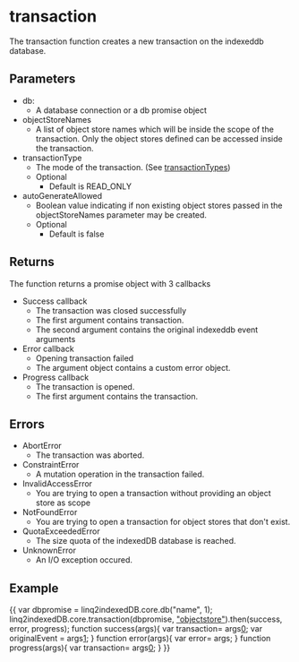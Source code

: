 # transaction
The transaction function creates a new transaction on the indexeddb database.
## Parameters
* db: 
	* A database connection or a db promise object
* objectStoreNames
	* A list of object store names which will be inside the scope of the transaction. Only the object stores defined can be accessed inside the transaction.
* transactionType
	* The mode of the transaction. (See [transactionTypes](transactionTypes))
	* Optional
		* Default is READ_ONLY
* autoGenerateAllowed
	* Boolean value indicating if non existing object stores passed in the objectStoreNames parameter may be created.
	* Optional
		* Default is false
## Returns
The function returns a promise object with 3 callbacks
* Success callback
	* The transaction was closed successfully
	* The first argument contains transaction.
	* The second argument contains the original indexeddb event arguments
* Error callback
	* Opening transaction failed
	* The argument object contains a custom error object.
* Progress callback
	* The transaction is opened.
	* The first argument contains the transaction.
## Errors
* AbortError
	* The transaction was aborted.
* ConstraintError
	* A mutation operation in the transaction failed.
* InvalidAccessError
	* You are trying to open a transaction without providing an object store as scope
* NotFoundError
	* You are trying to open a transaction for object stores that don't exist.
* QuotaExceededError
	* The size quota of the indexedDB database is reached.
* UnknownError
	* An I/O exception occured.
## Example
{{
var dbpromise = linq2indexedDB.core.db("name", 1);
linq2indexedDB.core.transaction(dbpromise, ["objectstore"](_objectstore_)).then(success, error, progress);
function success(args){
   var transaction= args[0](0);
   var originalEvent = args[1](1);
}
function error(args){
   var error= args;
}
function progress(args){
   var transaction= args[0](0);
}
}}